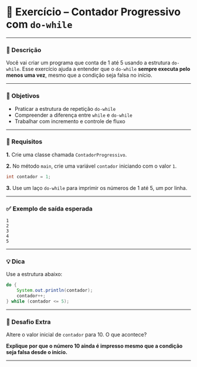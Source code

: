 # 🔁 Exercício – Contador Progressivo com `do-while`

---

### 📝 Descrição

Você vai criar um programa que conta de 1 até 5 usando a estrutura `do-while`. Esse exercício ajuda a entender que o `do-while` **sempre executa pelo menos uma vez**, mesmo que a condição seja falsa no início.

---

### 🎯 Objetivos

- Praticar a estrutura de repetição `do-while`
- Compreender a diferença entre `while` e `do-while`
- Trabalhar com incremento e controle de fluxo

---

### 🧱 Requisitos

**1.** Crie uma classe chamada `ContadorProgressivo`.

**2.** No método `main`, crie uma variável `contador` iniciando com o valor `1`.

```java
int contador = 1;

```

**3.** Use um laço `do-while` para imprimir os números de 1 até 5, um por linha.

---

### ✅ Exemplo de saída esperada

```
1
2
3
4
5

```

---

### 💡 Dica

Use a estrutura abaixo:

```java
do {
    System.out.println(contador);
    contador++;
} while (contador <= 5);

```

---

### 🌟 Desafio Extra

Altere o valor inicial de `contador` para 10. O que acontece?

**Explique por que o número 10 ainda é impresso mesmo que a condição seja falsa desde o início.**

---
